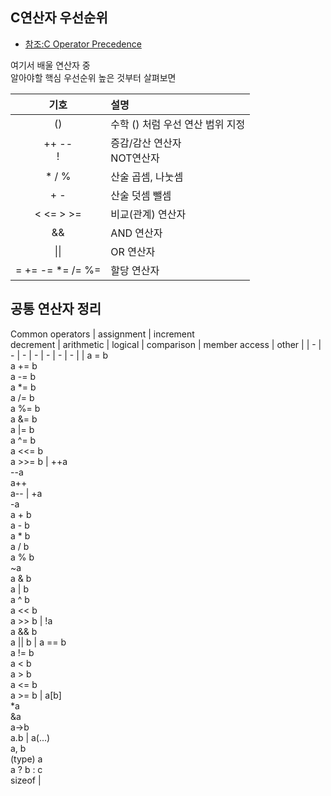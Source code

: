 ## C연산자 우선순위
- [참조:C Operator Precedence](https://en.cppreference.com/w/c/language/operator_precedence#cite_note-1)

여기서 배울 연산자 중   
알아야할 핵심 우선순위 높은 것부터 살펴보면

| 기호 | 설명 |
| :---------: | :- |
| () | 수학 () 처럼 우선 연산 범위 지정 |
| ++ --<br>! | 증감/감산 연산자<br>NOT연산자 |
| * / %| 산술 곱셈, 나눗셈 |
| + - | 산술 덧셈 뺄셈 |
| < <= > >= | 비교(관계) 연산자 |
| && | AND 연산자 |
| \|\| | OR 연산자 |
| = += -= *= /= %=| 할당 연산자 |


## 공통 연산자 정리

Common operators
| assignment | increment<br>decrement | arithmetic | logical | comparison | member access | other |
| - | - | - | - | - | - | - |
| a = b <br>a += b<br>a -= b<br>a *= b<br>a /= b<br>a %= b<br>a &= b<br>a \|= b<br>a ^= b<br>a <<= b<br>a >>= b | ++a<br>--a<br>a++<br>a-- | +a<br>-a<br>a + b<br>a - b<br>a * b<br>a / b<br>a % b<br>~a<br>a & b<br>a \| b<br>a ^ b<br>a << b<br>a >> b | !a<br>a && b<br>a \|\| b | a == b<br>a != b<br>a < b<br>a > b<br>a <= b<br>a >= b | a[b]<br>*a<br>&a<br>a->b<br>a.b | a(...)<br>a, b<br>(type) a<br>a ? b : c<br>sizeof |
